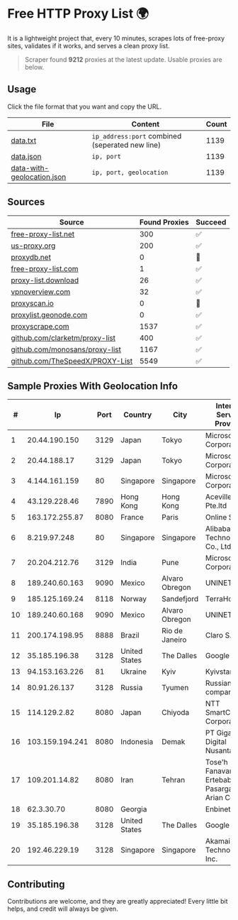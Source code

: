
# Free HTTP Proxy List 🌍

It is a lightweight project that, every 10 minutes, scrapes lots of free-proxy sites, validates if it works, and serves a clean proxy list.


> Scraper found **9212** proxies at the latest update. Usable proxies are below.

## Usage

Click the file format that you want and copy the URL.


|File|Content|Count|
|----|-------|-----|
|[data.txt](https://raw.githubusercontent.com/themiralay/Proxy-List-World/master/data.txt)|`ip_address:port` combined (seperated new line)|1139|
|[data.json](https://raw.githubusercontent.com/themiralay/Proxy-List-World/master/data.json)|`ip, port`|1139|
|[data-with-geolocation.json](https://raw.githubusercontent.com/themiralay/Proxy-List-World/master/data-with-geolocation.json)|`ip, port, geolocation`|1139|

## Sources

|Source|Found Proxies|Succeed|
|------|-------------|-------|
|[free-proxy-list.net](https://free-proxy-list.net)|300|✅|
|[us-proxy.org](https://www.us-proxy.org)|200|✅|
|[proxydb.net](http://proxydb.net)|0|🚫|
|[free-proxy-list.com](https://free-proxy-list.com/?page=&port=&type%5B%5D=http&type%5B%5D=https&up_time=0&search=Search)|1|✅|
|[proxy-list.download](https://www.proxy-list.download/HTTP)|26|✅|
|[vpnoverview.com](https://vpnoverview.com/privacy/anonymous-browsing/free-proxy-servers)|32|✅|
|[proxyscan.io](https://www.proxyscan.io)|0|🚫|
|[proxylist.geonode.com](https://proxylist.geonode.com/api/proxy-list?limit=300&page=1&sort_by=lastChecked&sort_type=desc&protocols=http,https)|0|✅|
|[proxyscrape.com](https://api.proxyscrape.com/v2/?request=displayproxies&protocol=http&timeout=10000&country=all&ssl=all&anonymity=all)|1537|✅|
|[github.com/clarketm/proxy-list](https://raw.githubusercontent.com/clarketm/proxy-list/master/proxy-list-raw.txt)|400|✅|
|[github.com/monosans/proxy-list](https://raw.githubusercontent.com/monosans/proxy-list/main/proxies/http.txt)|1167|✅|
|[github.com/TheSpeedX/PROXY-List](https://raw.githubusercontent.com/TheSpeedX/PROXY-List/master/http.txt)|5549|✅|


## Sample Proxies With Geolocation Info

|#|Ip|Port|Country|City|Internet Service Provider|
|-|--|----|-------|----|-------------------------|
|1|20.44.190.150|3129|Japan|Tokyo|Microsoft Corporation|
|2|20.44.188.17|3129|Japan|Tokyo|Microsoft Corporation|
|3|4.144.161.159|80|Singapore|Singapore|Microsoft Corporation|
|4|43.129.228.46|7890|Hong Kong|Hong Kong|Aceville Pte.ltd|
|5|163.172.255.87|8080|France|Paris|Online S.A.S.|
|6|8.219.97.248|80|Singapore|Singapore|Alibaba (US) Technology Co., Ltd.|
|7|20.204.212.76|3129|India|Pune|Microsoft Corporation|
|8|189.240.60.163|9090|Mexico|Alvaro Obregon|UNINET|
|9|185.125.169.24|8118|Norway|Sandefjord|TerraHost AS|
|10|189.240.60.168|9090|Mexico|Alvaro Obregon|UNINET|
|11|200.174.198.95|8888|Brazil|Rio de Janeiro|Claro S.A|
|12|35.185.196.38|3128|United States|The Dalles|Google LLC|
|13|94.153.163.226|81|Ukraine|Kyiv|Kyivstar UA|
|14|80.91.26.137|3128|Russia|Tyumen|Russian company LLC|
|15|114.129.2.82|8080|Japan|Chiyoda|NTT SmartConnect Corporation|
|16|103.159.194.241|8080|Indonesia|Demak|PT Giga Digital Nusantara|
|17|109.201.14.82|8080|Iran|Tehran|Tose'h Fanavari Ertebabat Pasargad Arian Co. PJS|
|18|62.3.30.70|8080|Georgia||Enbinet Ltd.|
|19|35.185.196.38|3128|United States|The Dalles|Google LLC|
|20|192.46.229.19|3128|Singapore|Singapore|Akamai Technologies, Inc.|



## Contributing

Contributions are welcome, and they are greatly appreciated! Every
little bit helps, and credit will always be given.

